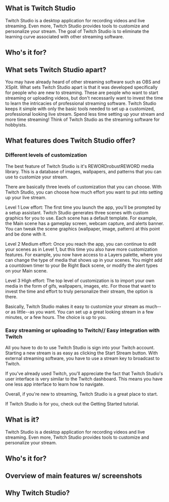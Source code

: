 ## What is Twitch Studio 
Twitch Studio is a desktop application for recording videos and live streaming. Even more, Twitch Studio provides tools to customize and personalize your stream. 
The goal of Twitch Studio is to eliminate the learning curve associated with other streaming software.

## Who's it for?

## What sets Twitch Studio apart?
You may have already heard of other streaming software such as OBS and XSplit. What sets Twitch Studio apart is that it was developed specifically for people who are new to streaming. These are people who want to start streaming or uploading videos, but don't necessarily want to invest the time to learn the intricacies of professional streaming software. Twitch Studio keeps it simple with only the basic tools needed to set up a customized, professional looking live stream. Spend less time setting up your stream and more time streaming! 
Think of Twitch Studio as the streaming software for hobbyists.

## What features does Twitch Studio offer?

### Different levels of customization

The best feature of Twitch Studio is it's REWORDrobustREWORD media library. This is a database of images, wallpapers, and patterns that you can use to customize your stream. 

There are basically three levels of customization that you can choose. With Twitch Studio, you can choose how much effort you want to put into setting up your live stream. 

Level 1 Low effort: The first time you launch the app, you'll be prompted by a setup assistant. Twitch Studio generates three scenes with custom graphics for you to use. Each scene has a default template. For example, the Main scene has a gameplay screen, webcam capture, and alerts banner. You can tweak the scene graphics (wallpaper, image, pattern) at this point and be done with it.

Level 2 Medium effort: Once you reach the app, you can continue to edit your scenes as in Level 1, but this time you also have more customization features. For example, you now have access to a Layers palette, where you can change the type of media that shows up in your scenes. You might add a countdown timer to your Be Right Back scene, or modify the alert types on your Main scene. 

Level 3 HIgh effort: The top level of customization is to import your own media in the form of gifs, wallpapers, images, etc. For those that want to invest the time and effort to truly personalize their stream, the option is there.

Basically, Twitch Studio makes it easy to customize your stream as much--or as little--as you want. You can set up a great looking stream in a few minutes, or a few hours. The choice is up to you. 

### Easy streaming or uploading to Twitch// Easy integration with Twitch

All you have to do to use Twitch Studio is sign into your Twitch account. Starting a new stream is as easy as clicking the Start Stream button. With external streaming software, you have to use a stream key to broadcast to Twitch. 

If you've already used Twitch, you'll appreciate the fact that Twitch Studio's user interface is very similar to the Twitch dashboard. This means you have one less app interface to learn how to navigate.

Overall, if you're new to streaming, Twitch Studio is a great place to start. 

If Twitch Studio is for you, check out the Getting Started tutorial.

## What is it?
Twitch Studio is a desktop application for recording videos and live streaming. Even more, Twitch Studio provides tools to customize and personalize your stream. 

## Who's it for?


## Overview of main features w/ screenshots

## Why Twitch Studio?